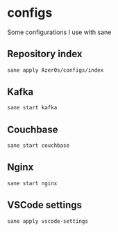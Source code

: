 # configs
Some configurations I use with sane

## Repository index

```bash
sane apply Azer0s/configs/index
```

## Kafka

```bash
sane start kafka
```

## Couchbase

```bash
sane start couchbase
```

## Nginx

```bash
sane start nginx
```

## VSCode settings

```bash
sane apply vscode-settings
```
